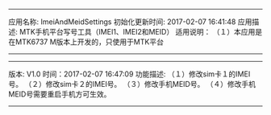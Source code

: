 ****************************************************************
应用名称: ImeiAndMeidSettings
初始化更新时间: 2017-02-07 16:41:48
应用描述: MTK手机平台写号工具（IMEI1、IMEI2和MEID）
适用说明：
	（１）本应用是在MTK6737 M版本上开发的，只使用于MTK平台
****************************************************************

****************************************************************
版本: V1.0
时间：2017-02-07 16:47:09
功能描述:
	（１）修改sim卡１的IMEI号。
	（２）修改sim卡２的IMEI号。
	（３）修改手机MEID号。
	（４）修改手机MEID号需要重启手机方可生效。
****************************************************************
